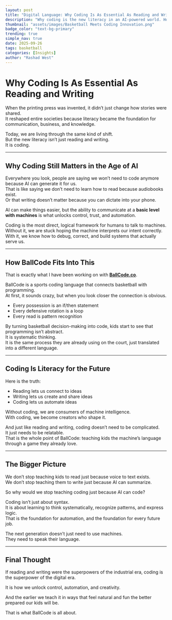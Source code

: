 ```yaml
---
layout: post
title: "Digital Language: Why Coding Is As Essential As Reading and Writing"
description: "Why coding is the new literacy in an AI-powered world. How BallCode bridges basketball and programming to teach kids systematic thinking, decision-making, and the language of machines."
thumbnail: "assets/images/Basketball Meets Coding Innovation.png"
badge_color: "text-bg-primary"
trending: true
simple_nav: true
date: 2025-09-26
tags: basketball
categories: [Insights]
author: "Rashad West"
---
```


# Why Coding Is As Essential As Reading and Writing  

When the printing press was invented, it didn’t just change how stories were shared.  
It reshaped entire societies because literacy became the foundation for communication, business, and knowledge.  

Today, we are living through the same kind of shift.  
But the new literacy isn’t just reading and writing.  
It is coding.  

---

## Why Coding Still Matters in the Age of AI  

Everywhere you look, people are saying we won’t need to code anymore because AI can generate it for us.  
That is like saying we don’t need to learn how to read because audiobooks exist.  
Or that writing doesn’t matter because you can dictate into your phone.  

AI can make things easier, but the ability to communicate at a **basic level with machines** is what unlocks control, trust, and automation.  

Coding is the most direct, logical framework for humans to talk to machines.  
Without it, we are stuck hoping the machine interprets our intent correctly.  
With it, we know how to debug, correct, and build systems that actually serve us.  

---

## How BallCode Fits Into This  

That is exactly what I have been working on with [**BallCode.co**](https://ballcode.co).  

BallCode is a sports coding language that connects basketball with programming.  
At first, it sounds crazy, but when you look closer the connection is obvious.  

- Every possession is an if/then statement  
- Every defensive rotation is a loop  
- Every read is pattern recognition  

By turning basketball decision-making into code, kids start to see that programming isn’t abstract.  
It is systematic thinking.  
It is the same process they are already using on the court, just translated into a different language.  

---

## Coding Is Literacy for the Future  

Here is the truth:  

- Reading lets us connect to ideas  
- Writing lets us create and share ideas  
- Coding lets us automate ideas  

Without coding, we are consumers of machine intelligence.  
With coding, we become creators who shape it.  

And just like reading and writing, coding doesn’t need to be complicated.  
It just needs to be relatable.  
That is the whole point of BallCode: teaching kids the machine’s language through a game they already love.  

---

## The Bigger Picture  

We don’t stop teaching kids to read just because voice to text exists.  
We don’t stop teaching them to write just because AI can summarize.  

So why would we stop teaching coding just because AI can code?  

Coding isn’t just about syntax.  
It is about learning to think systematically, recognize patterns, and express logic.  
That is the foundation for automation, and the foundation for every future job.  

The next generation doesn’t just need to use machines.  
They need to speak their language.  

---

## Final Thought  

If reading and writing were the superpowers of the industrial era, coding is the superpower of the digital era.  

It is how we unlock control, automation, and creativity.  

And the earlier we teach it in ways that feel natural and fun the better prepared our kids will be.  

That is what BallCode is all about.  
